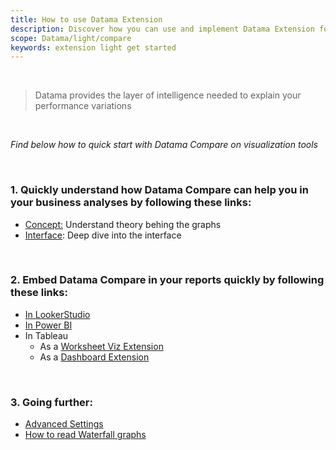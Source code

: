 ```yaml
---
title: How to use Datama Extension
description: Discover how you can use and implement Datama Extension for your use cases
scope: Datama/light/compare
keywords: extension light get started
---
```


<br/>

> Datama provides the layer of intelligence needed to explain your performance variations

<br/>

_Find below how to quick start with Datama Compare on visualization tools_

<br>

### 1. Quickly understand how Datama Compare can help you in your business analyses by following these links:
- [Concept:]({{site.url}}/{{site.baseurl}}/extensions/Datama-compare/concept.html) Understand theory behing the graphs
- [Interface]({{site.url}}/{{site.baseurl}}/extensions/Datama-compare/structure.html): Deep dive into the interface

<br>

### 2. Embed Datama Compare in your reports quickly by following these links:
- [In LookerStudio]({{site.url}}/{{site.baseurl}}/extensions/how-to-use/looker-studio.html)
- [In Power BI]({{site.url}}/{{site.baseurl}}/extensions/how-to-use/power_bi.html)
- In Tableau
    * As a [Worksheet Viz Extension]({{site.url}}/{{site.baseurl}}/extensions/how-to-use/tableau_dashboard.html)
    * As a [Dashboard Extension]({{site.url}}/{{site.baseurl}}/extensions/how-to-use/tableau_viz.html)

<br>

### 3. Going further:
<!--- [Use other(s) comparison]({{site.url}}/{{site.baseurl}}/extensions/Datama-compare/settings/analysis/comparison.html)
- [Interface]({{site.url}}/{{site.baseurl}}/extensions/Datama-compare/settings/structure.html) -->
- [Advanced Settings]({{site.url}}/{{site.baseurl}}/extensions/Datama-compare/settings/settings.html)
- [How to read Waterfall graphs]({{site.url}}/{{site.baseurl}}/core_app/new/tutorial/first_use.html)
